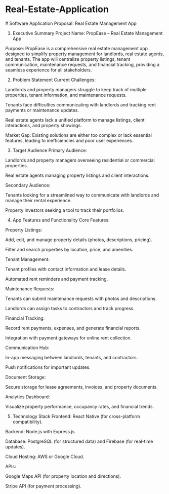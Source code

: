﻿# Real-Estate-Application
﻿# Software Application Proposal: Real Estate Management App
1. Executive Summary
Project Name: PropEase – Real Estate Management App


Purpose:
PropEase is a comprehensive real estate management app designed to simplify property management for landlords, real estate agents, and tenants. The app will centralize property listings, tenant communication, maintenance requests, and financial tracking, providing a seamless experience for all stakeholders.

2. Problem Statement
Current Challenges:

Landlords and property managers struggle to keep track of multiple properties, tenant information, and maintenance requests.

Tenants face difficulties communicating with landlords and tracking rent payments or maintenance updates.

Real estate agents lack a unified platform to manage listings, client interactions, and property showings.

Market Gap:
Existing solutions are either too complex or lack essential features, leading to inefficiencies and poor user experiences.

3. Target Audience
Primary Audience:

Landlords and property managers overseeing residential or commercial properties.

Real estate agents managing property listings and client interactions.

Secondary Audience:

Tenants looking for a streamlined way to communicate with landlords and manage their rental experience.

Property investors seeking a tool to track their portfolios.

4. App Features and Functionality
Core Features:

Property Listings:

Add, edit, and manage property details (photos, descriptions, pricing).

Filter and search properties by location, price, and amenities.

Tenant Management:

Tenant profiles with contact information and lease details.

Automated rent reminders and payment tracking.

Maintenance Requests:

Tenants can submit maintenance requests with photos and descriptions.

Landlords can assign tasks to contractors and track progress.

Financial Tracking:

Record rent payments, expenses, and generate financial reports.

Integration with payment gateways for online rent collection.

Communication Hub:

In-app messaging between landlords, tenants, and contractors.

Push notifications for important updates.

Document Storage:

Secure storage for lease agreements, invoices, and property documents.

Analytics Dashboard:

Visualize property performance, occupancy rates, and financial trends.

5. Technology Stack
Frontend: React Native (for cross-platform compatibility).

Backend: Node.js with Express.js.

Database: PostgreSQL (for structured data) and Firebase (for real-time updates).

Cloud Hosting: AWS or Google Cloud.

APIs:

Google Maps API (for property location and directions).

Stripe API (for payment processing).
